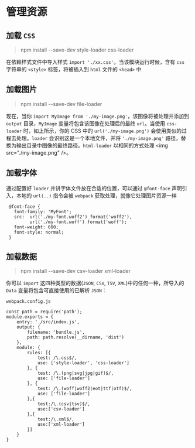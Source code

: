 管理资源
========================

加载 `CSS`
--------------

>npm install --save-dev style-loader css-loader

在依赖样式文件中导入样式 `import './xx.css'`。当该模块运行时候，含有 `css` 字符串的 `<style>` 标签，将被插入到 `html` 文件的 `<head>` 中

加载图片
---------------------

>npm install --save-dev file-loader

现在，当你 `import MyImage from './my-image.png'`，该图像将被处理并添加到 `output` 目录，`MyImage` 变量将包含该图像在处理后的最终 `url`。当使用 `css-loader` 时，如上所示，你的 CSS 中的 `url('./my-image.png')` 会使用类似的过程去处理。`loader` 会识别这是一个本地文件，并将 `'./my-image.png'` 路径，替换为输出目录中图像的最终路径。`html-loader` 以相同的方式处理 \<img src="./my-image.png" />。

加载字体
---------------------

通过配置好 `loader` 并讲字体文件放在合适的位置，可以通过 `@font-face` 声明引入，本地的 `url(..)` 指令会被 `webpack` 获取处理，就像它处理图片资源一样

     @font-face {
       font-family: 'MyFont';
       src:  url('./my-font.woff2') format('woff2'),
             url('./my-font.woff') format('woff');
       font-weight: 600;
       font-style: normal;
     }

加载数据
---------------------

>npm install --save-dev csv-loader xml-loader

你可以 `import` 这四种类型的数据(`JSON`, `CSV`, `TSV`, `XML`)中的任何一种，所导入的 `Data` 变量将包含可直接使用的已解析 `JSON`：

`webpack.config.js`

    const path = require('path');
    module.exports = {
        entry: './src/index.js',
        output: {
            filename: 'bundle.js',
            path: path.resolve(__dirname, 'dist')
        },
        module: {
            rules: [{
                test: /\.css$/,
                use: ['style-loader', 'css-loader']
            }, {
                test: /\.(png|svg|jpg|gif)$/,
                use: ['file-loader']
            }, {
                test: /\.(woff|woff2|eot|ttf|otf)$/,
                use: ['file-loader']
            },{
                test:/\.(csv|tsv)$/,
                use:['csv-loader']
            },{
                test:/\.xml$/,
                use:['xml-loader']
            }]
        }
    }